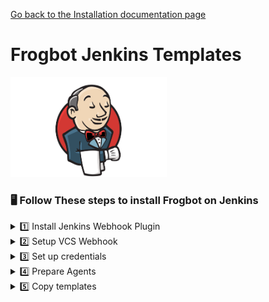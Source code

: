 [Go back to the Installation documentation page](../../../README.md)

# Frogbot Jenkins Templates

<img src="../../../images/jenkins-logo.png" width="250">

### 🖥️ Follow These steps to install Frogbot on Jenkins
<details>
  <summary>1️⃣  Install Jenkins Webhook Plugin </summary>

- **Install Generic Webhook Trigger**
  - Using the GUI: From your Jenkins dashboard navigate to Manage Jenkins > Manage Plugins and select the Available
    tab. Locate this plugin by searching
    for - [Generic Webhook Trigger](https://plugins.jenkins.io/generic-webhook-trigger/).

</details>
<details>
  <summary>2️⃣ Setup VCS Webhook </summary>

- **Set Up Webhook on your Git Provider**

    <details>
      <summary> Bitbucket Server  </summary>
  
    - Go to repository settings and select Webhooks , and create a new webhook.
    - <img src="../../../images/bitbucket-webhook-setup.png">
    - <img src="../../../images/bitbucketserver-create-webhook.png">

    </details>

  <details>
      <summary> GitHub  </summary>
  - Go
    </details>

  <details>
        <summary> Azure Repos  </summary>
  
   -   [Set Up Azure Repos Jenkins Webhook](https://learn.microsoft.com/en-us/azure/devops/service-hooks/services/jenkins?view=azure-devops)
  
    </details>

  <details>
        <summary> GitLab  </summary>
  
  - Go your project settings and select webhooks.
  - Setup a webhhok with merge request events
  -  <img src="../../../images/GitLab_webhook.png">
      TODO -> EXLPAIN THIS SECRET
   - Fill in your **JENKINS URL/generic-webhook-trigger/invoke** , **SECRET_TOKEN** and select add webhook.

</details>

<details>
  <summary>3️⃣ Set up credentials</summary>

- Make sure you have the connection details of your JFrog environment and saved as credentials, as they will be
  referenced from the Jenkinsfile.
- Set up the following credentials:
    - **JF_URL**
    - **JF_ACCESS_TOKEN** *or* **JF_USER**  & **JF_PASSWORD**
    - **JF_GIT_TOKEN** access token with read&write access to the repository.
    - **TRIGGER_SECRET** secret used when creating the webhook.
- [How to use credentials with Jenkins](https://www.jenkins.io/doc/book/using/using-credentials/)

</details>

<details>
  <summary>4️⃣  Prepare Agents</summary>

- It is necessary to have the package manager corresponding to the repository installed on the machine. For example, for
  an npm project, npm must be installed. In the case of multi-project repositories, ensure that all the required package
  managers are installed

</details>

<details>
  <summary>5️⃣ Copy templates </summary>

  - **Copy and adjust params for each command**

   
   * [Scan And Fix Repository](scan-and-fix.jenkinsfile)


   * [Scan Pull Request](scan-pull-request.jenkinsfile)



      



